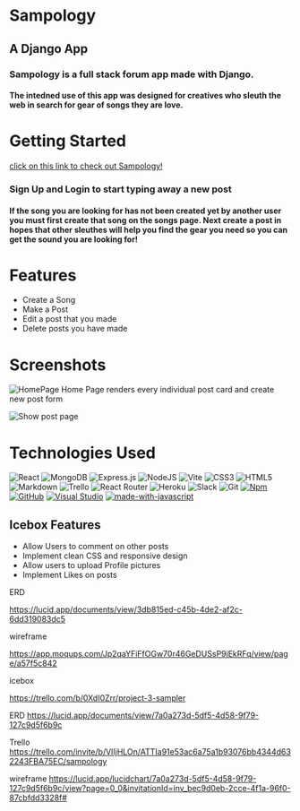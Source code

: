 # Sampology

## A Django App

### Sampology is a full stack forum app made with Django.

#### The intedned use of this app was designed for creatives who sleuth the web in search for gear of songs they are love.

# Getting Started

[click on this link to check out Sampology!](https://sampler.herokuapp.com/)

###  Sign Up and Login to start typing away a new post


#### If the song you are looking for has not been created yet by another user you must first create that song on the songs page. Next create a post in hopes that other sleuthes will help you find the gear you need so you can get the sound you are looking for!

# Features

- Create a Song
- Make a Post
- Edit a post that you made
- Delete posts you have made

# Screenshots

![HomePage](https://i.imgur.com/vQjcyQL.png)
Home Page renders every individual post card and create new post form

![Show post page](https://i.imgur.com/ntE1q6F.png)

# Technologies Used

![React](https://img.shields.io/badge/react-%2320232a.svg?style=for-the-badge&logo=react&logoColor=%2361DAFB)
![MongoDB](https://img.shields.io/badge/MongoDB-%234ea94b.svg?style=for-the-badge&logo=mongodb&logoColor=white)
![Express.js](https://img.shields.io/badge/express.js-%23404d59.svg?style=for-the-badge&logo=express&logoColor=%2361DAFB)
![NodeJS](https://img.shields.io/badge/node.js-6DA55F?style=for-the-badge&logo=node.js&logoColor=white)
![Vite](https://img.shields.io/badge/vite-%23646CFF.svg?style=for-the-badge&logo=vite&logoColor=white)
![CSS3](https://img.shields.io/badge/css3-%231572B6.svg?style=for-the-badge&logo=css3&logoColor=white)
![HTML5](https://img.shields.io/badge/html5-%23E34F26.svg?style=for-the-badge&logo=html5&logoColor=white)
![Markdown](https://img.shields.io/badge/markdown-%23000000.svg?style=for-the-badge&logo=markdown&logoColor=white)
![Trello](https://img.shields.io/badge/Trello-%23026AA7.svg?style=for-the-badge&logo=Trello&logoColor=white)
![React Router](https://img.shields.io/badge/React_Router-CA4245?style=for-the-badge&logo=react-router&logoColor=white)
![Heroku](https://img.shields.io/badge/heroku-%23430098.svg?style=for-the-badge&logo=heroku&logoColor=white)
![Slack](https://img.shields.io/badge/Slack-4A154B?style=for-the-badge&logo=slack&logoColor=white)
![Git](https://img.shields.io/badge/git-%23F05033.svg?style=for-the-badge&logo=git&logoColor=white)
[![Npm](https://badgen.net/badge/icon/npm?icon=npm&label)](https://https://npmjs.com/)
[![GitHub](https://badgen.net/badge/icon/github?icon=github&label)](https://github.com)
[![Visual Studio](https://badgen.net/badge/icon/visualstudio?icon=visualstudio&label)](https://visualstudio.microsoft.com)
[![made-with-javascript](https://img.shields.io/badge/Made%20with-JavaScript-1f425f.svg)](https://www.javascript.com)

## Icebox Features

- Allow Users to comment on other posts
- Implement clean CSS and responsive design
- Allow users to upload Profile pictures
- Implement Likes on posts


ERD

https://lucid.app/documents/view/3db815ed-c45b-4de2-af2c-6dd319083dc5

wireframe

https://app.moqups.com/Jp2qaYFiFfOGw70r46GeDUSsP9iEkRFq/view/page/a57f5c842

icebox

https://trello.com/b/0XdI0Zrr/project-3-sampler










ERD
https://lucid.app/documents/view/7a0a273d-5df5-4d58-9f79-127c9d5f6b9c

Trello
https://trello.com/invite/b/VlIjHLOn/ATTIa91e53ac6a75a1b93076bb4344d632243FBA75EC/sampology

wireframe
https://lucid.app/lucidchart/7a0a273d-5df5-4d58-9f79-127c9d5f6b9c/view?page=0_0&invitationId=inv_bec9d0eb-2cce-4f1a-96f0-87cbfdd3328f#
